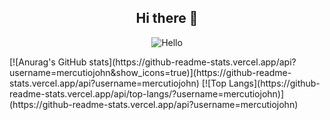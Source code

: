 <p align="center">
<h2 align="center">Hi there 👋</h2>
<p align="center">
<img align="center" alt="Hello" src="https://github.githubassets.com/images/mona-whisper.gif"/>
</p>
</p>
[![Anurag's GitHub stats](https://github-readme-stats.vercel.app/api?username=mercutiojohn&show_icons=true)](https://github-readme-stats.vercel.app/api?username=mercutiojohn)
[![Top Langs](https://github-readme-stats.vercel.app/api/top-langs/?username=mercutiojohn)](https://github-readme-stats.vercel.app/api?username=mercutiojohn)
<!--
**mercutiojohn/mercutiojohn** is a ✨ _special_ ✨ repository because its `README.md` (this file) appears on your GitHub profile.

Here are some ideas to get you started:

- 🔭 I’m currently working on ...
- 🌱 I’m currently learning ...
- 👯 I’m looking to collaborate on ...
- 🤔 I’m looking for help with ...
- 💬 Ask me about ...
- 📫 How to reach me: ...
- 😄 Pronouns: ...
- ⚡ Fun fact: ...
-->
